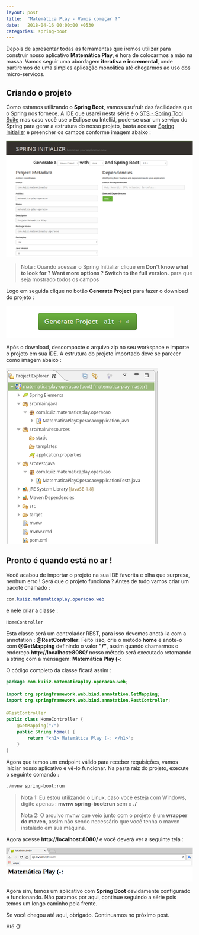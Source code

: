 ```yaml
---
layout: post
title:  "Matemática Play - Vamos começar ?"
date:   2018-04-16 00:00:00 +0530
categories: spring-boot
---
```


Depois de apresentar todas as ferramentas que iremos utilizar para construir nosso aplicativo **Matemática Play**, é hora de colocarmos a mão na massa.
Vamos seguir uma abordagem **iterativa e incremental**, onde partiremos de uma simples aplicação monolítica até chegarmos ao uso dos micro-serviços.


## Criando o projeto

Como estamos utilizando o **Spring Boot**, vamos usufruir das facilidades que o Spring nos fornece. A IDE que usarei nesta série é o [STS - Spring Tool Suite](https://spring.io/tools/sts/all) mas caso você use o Eclipse ou IntelliJ, pode-se usar um serviço do Spring para gerar a estrutura do nosso projeto, basta acessar  [Spring Initializr](http://start.spring.io/) e preencher os campos conforme imagem abaixo :

![alt text](https://raw.githubusercontent.com/kuiiz/kuiiz.github.io/master/asserts/posts/series/matematica-play/spring-initializer.png "Spring Initializr")

> Nota : Quando acessar o Spring Initializr clique em **Don't know what to look for ? Want more options ? Switch to the full version.** para que seja mostrado todos os campos


Logo em seguida clique no botão **Generate Project** para fazer o download do projeto :

![alt text](https://raw.githubusercontent.com/kuiiz/kuiiz.github.io/master/asserts/posts/series/matematica-play/spring-initializer-gerar-projeto.png "Spring Initializer")

Após o download, descompacte o arquivo zip no seu workspace e importe o projeto em sua IDE. A estrutura do projeto importado deve se parecer como imagem abaixo :

![alt text](https://raw.githubusercontent.com/kuiiz/kuiiz.github.io/master/asserts/posts/series/matematica-play/estrutura-do-projeto.png "Estrutura do projeto")


## Pronto é quando está no ar !

Você acabou de importar o projeto na sua IDE favorita e olha que surpresa, nenhum erro ! Será que o projeto funciona ?
Antes de tudo vamos criar um pacote chamado : 
```java
com.kuiiz.matematicaplay.operacao.web
```
e nele criar a classe : 
```java
HomeController
```

Esta classe será um controlador REST, para isso devemos anotá-la com a annotation : **@RestController**. Feito isso, crie o método **home** e anote-o com  **@GetMapping** definindo o valor **"/"**, assim quando chamarmos o endereço **http://localhost:8080/** nosso método será executado retornando a string com a mensagem: **Matemática Play (-:**

O código completo da classe ficará assim :

```java
package com.kuiiz.matematicaplay.operacao.web;

import org.springframework.web.bind.annotation.GetMapping;
import org.springframework.web.bind.annotation.RestController;

@RestController
public class HomeController {
	@GetMapping("/")
	public String home() {
		return "<h1> Matemática Play (-: </h1>";
	}
}

```

Agora que temos um endpoint válido para receber requisições, vamos iniciar nosso aplicativo e vê-lo funcionar. 
Na pasta raiz do projeto, execute o seguinte comando : 
```java
./mvnw spring-boot:run
```
> Nota 1: Eu estou utilizando o Linux, caso você esteja com Windows, digite apenas :  **mvnw spring-boot:run** sem o **./**
> 
> Nota 2: O arquivo mvnw que veio junto com o projeto é um **wrapper do maven**, assim não sendo necessário que você tenha o maven instalado em sua máquina.




Agora acesse **http://localhost:8080/**  e você deverá ver a seguinte tela :

![alt text](https://raw.githubusercontent.com/kuiiz/kuiiz.github.io/master/asserts/posts/series/matematica-play/tela-inicial-configuraaoo-pronta.png "Configuração pronta !")



Agora sim, temos um aplicativo com **Spring Boot** devidamente configurado e funcionando. Não paramos por aqui, continue seguindo a série pois temos um longo caminho pela frente.


Se você chegou até aqui, obrigado.
Continuamos no próximo post.

Até {}!
